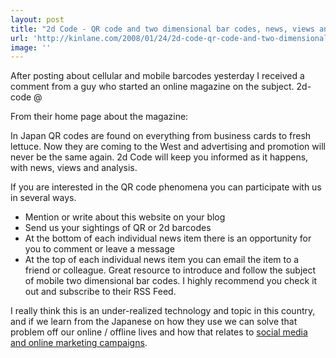 ```yaml
---
layout: post
title: "2d Code - QR code and two dimensional bar codes, news, views and analysis."
url: 'http://kinlane.com/2008/01/24/2d-code-qr-code-and-two-dimensional-bar-codes-news-views-and-analysis/'
image: ''
---
```


After posting about cellular and mobile barcodes yesterday I received a comment from a guy who started an online magazine on the subject. 2d-code @ 

From their home page about the magazine:


In Japan QR codes are found on everything from business cards to fresh lettuce. Now they are coming to the West and advertising and promotion will never be the same again. 2d Code will keep you informed as it happens, with news, views and analysis.

If you are interested in the QR code phenomena you can participate with us in several ways.

  * Mention or write about this website on your blog
  * Send us your sightings of QR or 2d barcodes
  * At the bottom of each individual news item there is an opportunity for you to comment or leave a message
  * At the top of each individual news item you can email the item to a friend or colleague.
Great resource to introduce and follow the subject of mobile two dimensional bar codes. I highly recommend you check it out and subscribe to their RSS Feed.

I really think this is an under-realized technology and topic in this country, and if we learn from the Japanese on how they use we can solve that problem off our online / offline lives and how that relates to [social media and online marketing campaigns][1].

   [1]: http://www.oregonlocalsearch.com
